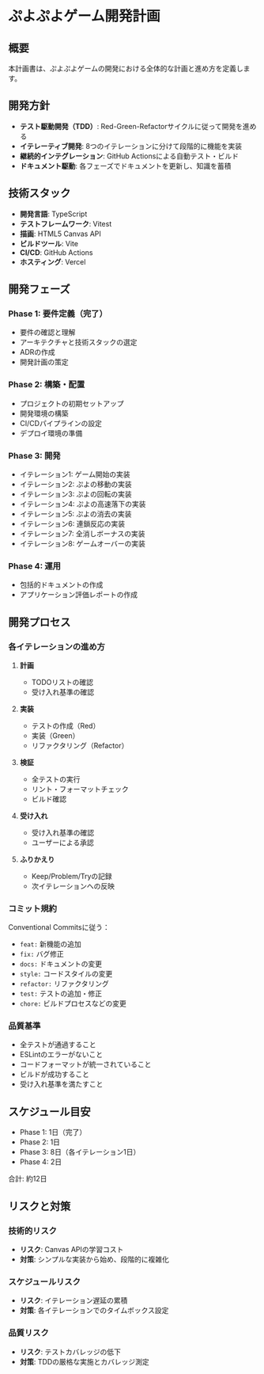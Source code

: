 # ぷよぷよゲーム開発計画

## 概要

本計画書は、ぷよぷよゲームの開発における全体的な計画と進め方を定義します。

## 開発方針

- **テスト駆動開発（TDD）**: Red-Green-Refactorサイクルに従って開発を進める
- **イテレーティブ開発**: 8つのイテレーションに分けて段階的に機能を実装
- **継続的インテグレーション**: GitHub Actionsによる自動テスト・ビルド
- **ドキュメント駆動**: 各フェーズでドキュメントを更新し、知識を蓄積

## 技術スタック

- **開発言語**: TypeScript
- **テストフレームワーク**: Vitest
- **描画**: HTML5 Canvas API
- **ビルドツール**: Vite
- **CI/CD**: GitHub Actions
- **ホスティング**: Vercel

## 開発フェーズ

### Phase 1: 要件定義（完了）
- 要件の確認と理解
- アーキテクチャと技術スタックの選定
- ADRの作成
- 開発計画の策定

### Phase 2: 構築・配置
- プロジェクトの初期セットアップ
- 開発環境の構築
- CI/CDパイプラインの設定
- デプロイ環境の準備

### Phase 3: 開発
- イテレーション1: ゲーム開始の実装
- イテレーション2: ぷよの移動の実装
- イテレーション3: ぷよの回転の実装
- イテレーション4: ぷよの高速落下の実装
- イテレーション5: ぷよの消去の実装
- イテレーション6: 連鎖反応の実装
- イテレーション7: 全消しボーナスの実装
- イテレーション8: ゲームオーバーの実装

### Phase 4: 運用
- 包括的ドキュメントの作成
- アプリケーション評価レポートの作成

## 開発プロセス

### 各イテレーションの進め方

1. **計画**
   - TODOリストの確認
   - 受け入れ基準の確認

2. **実装**
   - テストの作成（Red）
   - 実装（Green）
   - リファクタリング（Refactor）

3. **検証**
   - 全テストの実行
   - リント・フォーマットチェック
   - ビルド確認

4. **受け入れ**
   - 受け入れ基準の確認
   - ユーザーによる承認

5. **ふりかえり**
   - Keep/Problem/Tryの記録
   - 次イテレーションへの反映

### コミット規約

Conventional Commitsに従う：
- `feat:` 新機能の追加
- `fix:` バグ修正
- `docs:` ドキュメントの変更
- `style:` コードスタイルの変更
- `refactor:` リファクタリング
- `test:` テストの追加・修正
- `chore:` ビルドプロセスなどの変更

### 品質基準

- 全テストが通過すること
- ESLintのエラーがないこと
- コードフォーマットが統一されていること
- ビルドが成功すること
- 受け入れ基準を満たすこと

## スケジュール目安

- Phase 1: 1日（完了）
- Phase 2: 1日
- Phase 3: 8日（各イテレーション1日）
- Phase 4: 2日

合計: 約12日

## リスクと対策

### 技術的リスク
- **リスク**: Canvas APIの学習コスト
- **対策**: シンプルな実装から始め、段階的に複雑化

### スケジュールリスク
- **リスク**: イテレーション遅延の累積
- **対策**: 各イテレーションでのタイムボックス設定

### 品質リスク
- **リスク**: テストカバレッジの低下
- **対策**: TDDの厳格な実施とカバレッジ測定